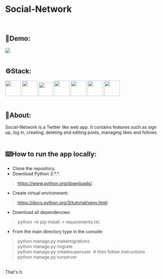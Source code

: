 # Social-Network
</br>

## 🎥Demo:
![](https://j.gifs.com/4636l0.gif)
</br>
</br>

## ⚙️Stack:
<img src="https://user-images.githubusercontent.com/113989577/195915225-f7a51108-c25f-4e79-9b4e-77e90f3e6499.png" width="50"> <img src="https://user-images.githubusercontent.com/113989577/195916338-aac36a28-5222-4525-84ff-223923605b2c.png" width="50"> <img src="https://upload.wikimedia.org/wikipedia/commons/thumb/9/97/Sqlite-square-icon.svg/2048px-Sqlite-square-icon.svg.png" width="45"> <img src="https://user-images.githubusercontent.com/113989577/195916567-b2272f97-6e76-4ed9-9abb-98e78ec0e92a.png" width="50"> <img src="https://user-images.githubusercontent.com/113989577/195917268-9fc749f5-9a72-4375-9c7d-8520dcfa4c5f.png" width="50"> <img src="https://user-images.githubusercontent.com/113989577/195917361-c0afb3bb-06c3-458c-9f64-41444f3f4300.png" width="50"> <img src="https://user-images.githubusercontent.com/113989577/195927768-05a81249-e2c7-409a-8435-692b338c8d31.png" width="50">
<br>
</br>

## 📄About:
Social-Network is a Twitter like web app. It contains features such as sign up, log in, creating, deleting and editing posts, managing likes and follows.
</br>
</br>

## ⌨️How to run the app locally:
* Clone the repository.
* Download Python 3.\*.\*.
> https://www.python.org/downloads/.
* Create virtual environment:
> https://docs.python.org/3/tutorial/venv.html.
* Download all dependencies:
> python -m pip install -r requirements.txt.
* From the main directory type in the console:
> python manage.py makemigrations  
> python manage.py migrate  
> python manage.py createsuperuser&nbsp;&nbsp;# then follow instructions  
> python manage.py runserver  
</br>
That's it.
